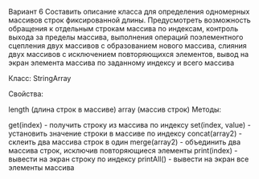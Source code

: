 Вариант 6 Составить описание класса для определения одномерных массивов строк фиксированной длины. Предусмотреть возможность обращения к отдельным строкам массива по индексам, контроль выхода за пределы массива, выполнения операций поэлементного сцепления двух массивов с образованием нового массива, слияния двух массивов с исключением повторяющихся элементов, вывод на экран элемента массива по заданному индексу и всего массива

Класс: StringArray

Свойства:

length (длина строк в массиве)
array (массив строк)
Методы:

get(index) - получить строку из массива по индексу
set(index, value) - установить значение строки в массиве по индексу
concat(array2) - склеить два массива строк в один
merge(array2) - объединить два массива строк, исключив повторяющиеся элементы
print(index) - вывести на экран строку по индексу
printAll() - вывести на экран все элементы массива
